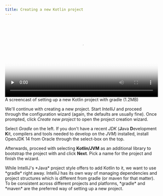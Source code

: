 ```yaml
---
title: Creating a new Kotlin project
---
```


<video 
  width="100%" 
  controls 
  class="my-2 drop-shadow-small" 
  preload="none"
  poster="{% link getting-started/guides/windows-intellij-kotlin-new-project.mp4.thumb.jpg %}"
  src="{% link getting-started/guides/windows-intellij-kotlin-new-project.mp4 %}"></video>
<span class="text-center d-block small">A screencast of setting up a new Kotlin project with gradle (1.2MB)</span>

We'll continue with creating a new project. Start *IntelliJ* and proceed through the configuration wizard (again, the defaults are usually fine). Once prompted, click *Create new project* to open the project creation wizard.

Select *Gradle* on the left. If you don't have a recent *JDK* (**J**ava **D**evelopment **K**it, compilers and tools needed to develop on the *JVM*) installed, install OpenJDK 14 from Oracle through the select-box on the top.

Afterwards, proceed with selecting **Kotlin/JVM** as an additional library to bootstrap the project with and click **Next**. Pick a name for the project and finish the wizard.

<div class="advice" markdown="1">
While IntelliJ's *Java* project style offers to add Kotlin to it, we want to use *gradle* right away. IntelliJ has its own way of managing dependencies and project structures which is different from gradle (or maven for that matter). To be consistent across different projects and platforms, *gradle* and *maven* are the preferred way of setting up a new project.
</div>